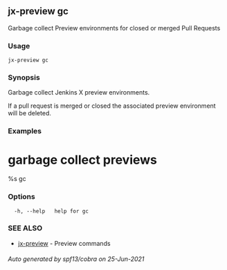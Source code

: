 ## jx-preview gc

Garbage collect Preview environments for closed or merged Pull Requests

### Usage

```
jx-preview gc
```

### Synopsis

Garbage collect Jenkins X preview environments. 

If a pull request is merged or closed the associated preview environment will be deleted.

### Examples

  # garbage collect previews
  %s gc

### Options

```
  -h, --help   help for gc
```

### SEE ALSO

* [jx-preview](jx-preview.md)	 - Preview commands

###### Auto generated by spf13/cobra on 25-Jun-2021
